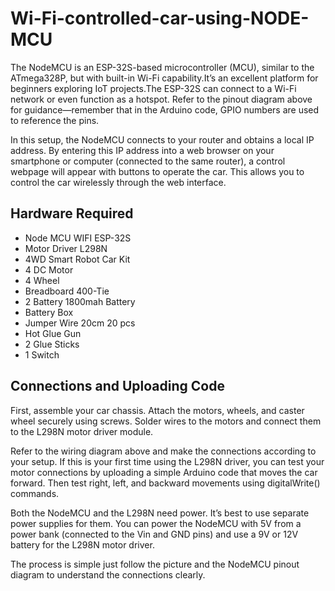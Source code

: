 # Wi-Fi-controlled-car-using-NODE-MCU

The NodeMCU is an ESP-32S-based microcontroller (MCU), similar to the ATmega328P, but with built-in Wi-Fi capability.It’s an excellent platform for beginners exploring IoT projects.The ESP-32S can connect to a Wi-Fi network or even function as a hotspot. Refer to the pinout diagram above for guidance—remember that in the Arduino code, GPIO numbers are used to reference the pins.

In this setup, the NodeMCU connects to your router and obtains a local IP address. By entering this IP address into a web browser on your smartphone or computer (connected to the same router), a control webpage will appear with buttons to operate the car. This allows you to control the car wirelessly through the web interface. 

## Hardware Required 
- Node MCU WIFI ESP-32S
- Motor Driver L298N
- 4WD Smart Robot Car Kit 
- 4 DC Motor 
- 4 Wheel 
- Breadboard 400-Tie 
- 2 Battery 1800mah Battery 
- Battery Box 
- Jumper Wire 20cm 20 pcs 
- Hot Glue Gun 
- 2 Glue Sticks
- 1 Switch

## Connections and Uploading Code

First, assemble your car chassis. Attach the motors, wheels, and caster wheel securely using screws. Solder wires to the motors and connect them to the L298N motor driver module.

Refer to the wiring diagram above and make the connections according to your setup. If this is your first time using the L298N driver, you can test your motor connections by uploading a simple Arduino code that moves the car forward. Then test right, left, and backward movements using digitalWrite() commands.

Both the NodeMCU and the L298N need power. It’s best to use separate power supplies for them. You can power the NodeMCU with 5V from a power bank (connected to the Vin and GND pins) and use a 9V or 12V battery for the L298N motor driver.

The process is simple just follow the picture and the NodeMCU pinout diagram to understand the connections clearly.
 
